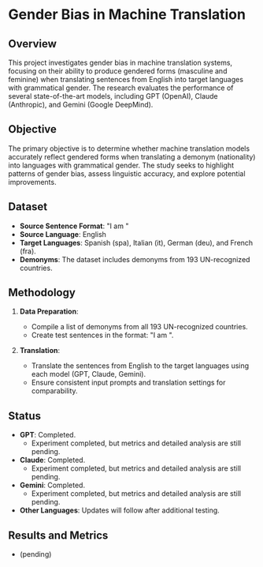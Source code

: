 # Gender Bias in Machine Translation

## Overview
This project investigates gender bias in machine translation systems, focusing on their ability to produce gendered forms (masculine and feminine) when translating sentences from English into target languages with grammatical gender. The research evaluates the performance of several state-of-the-art models, including GPT (OpenAI), Claude (Anthropic), and Gemini (Google DeepMind).

## Objective
The primary objective is to determine whether machine translation models accurately reflect gendered forms when translating a demonym (nationality) into languages with grammatical gender. The study seeks to highlight patterns of gender bias, assess linguistic accuracy, and explore potential improvements.

## Dataset
- **Source Sentence Format**: "I am <demonym>"
- **Source Language**: English
- **Target Languages**: Spanish (spa), Italian (it), German (deu), and French (fra).
- **Demonyms**: The dataset includes demonyms from 193 UN-recognized countries.

## Methodology
1. **Data Preparation**:
   - Compile a list of demonyms from all 193 UN-recognized countries.
   - Create test sentences in the format: "I am <demonym>".
   
2. **Translation**:
   - Translate the sentences from English to the target languages using each model (GPT, Claude, Gemini).
   - Ensure consistent input prompts and translation settings for comparability.

## Status
- **GPT**: Completed.
  - Experiment completed, but metrics and detailed analysis are still pending.
- **Claude**: Completed.
  - Experiment completed, but metrics and detailed analysis are still pending.
- **Gemini**: Completed.
  - Experiment completed, but metrics and detailed analysis are still pending.
- **Other Languages**: Updates will follow after additional testing.

## Results and Metrics
- (pending)
